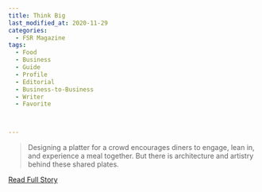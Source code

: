 ```yaml
---
title: Think Big
last_modified_at: 2020-11-29
categories:
  - FSR Magazine
tags:
  - Food
  - Business
  - Guide
  - Profile
  - Editorial 
  - Business-to-Business
  - Writer
  - Favorite



---
```


> Designing a platter for a crowd encourages diners to engage, lean in, and experience a meal together. But there is architecture and artistry behind these shared plates. 

<a href="http://www.omagdigital.com/publication/?i=551517&ver=html5&p=38" target="_blank">Read Full Story</a>
